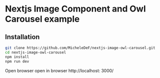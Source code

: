 # Nextjs Image Component and Owl Carousel example


## Installation

```sh
git clone https://github.com/MicheleDeF/nextjs-image-owl-carousel.git
cd nextjs-image-owl-carousel
npm install
npm run dev
```

Open browser open in browser http://localhost: 3000/